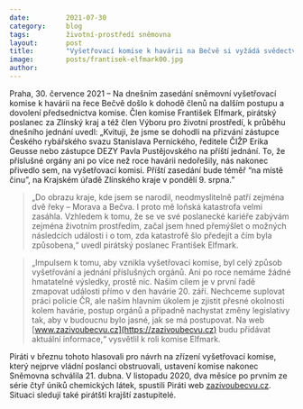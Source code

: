 ```yaml
---
date:         2021-07-30
category:     blog
tags:         životní-prostředí sněmovna
layout:       post
title:        "Vyšetřovací komise k havárii na Bečvě si vyžádá svědectví ředitele ČIŽP a zástupců rybářského svazu"
image:        posts/frantisek-elfmark00.jpg
author:       
---
```


 

Praha, 30. července 2021 – Na dnešním zasedání sněmovní vyšetřovací komise k havárii na řece Bečvě došlo k dohodě členů na dalším postupu a dovolení předsednictva komise. Člen komise František Elfmark, pirátský poslanec za Zlínský kraj a též člen Výboru pro životní prostředí, k průběhu dnešního jednání uvedl: „Kvituji, že jsme se dohodli na přizvání zástupce Českého rybářského svazu Stanislava Pernického, ředitele ČIŽP Erika Geusse nebo zástupce DEZY Pavla Pustějovského na příští jednání. To, že příslušné orgány ani po více než roce havárii nedořešily, nás nakonec přivedlo sem, na vyšetřovací komisi. Příští zasedání bude téměř “na místě činu”, na Krajském úřadě Zlínského kraje v pondělí 9. srpna.” 

> „Do obrazu kraje, kde jsem se narodil, neodmyslitelně patří zejména dvě řeky – Morava a Bečva. I proto mě loňská katastrofa velmi zasáhla. Vzhledem k tomu, že se ve své poslanecké kariéře zabývám zejména životním prostředím, začal jsem hned přemýšlet o možných následcích události i o tom, zda katastrofě šlo předejít a čím byla způsobena,“ uvedl pirátský poslanec František Elfmark.

> „Impulsem k tomu, aby vznikla vyšetřovací komise, byl celý způsob vyšetřování a jednání příslušných orgánů. Ani po roce nemáme žádné hmatatelné výsledky, prostě nic. Naším cílem je v první řadě zmapovat události přímo v den havárie 20. září. Nechceme suplovat práci policie ČR, ale naším hlavním úkolem je zjistit přesné okolnosti kolem havárie, postup orgánů a případně nachystat změny legislativy tak, aby v budoucnu bylo jasné, jak se má postupovat. Na web [www.zazivoubecvu.cz](https://zazivoubecvu.cz) budu přidávat aktuální informace,“ vysvětlil k roli komise Elfmark.

Piráti v březnu tohoto hlasovali pro návrh na zřízení vyšetřovací komise, který nejprve vládní poslanci obstruovali, ustavení komise nakonec Sněmovna schválila 21. dubna. V listopadu 2020, dva měsíce po prvním ze série čtyř úniků chemických látek, spustili Piráti web [zazivoubecvu.cz](https://zazivoubecvu.cz). Situaci sledují také pirátští krajští zastupitelé.
